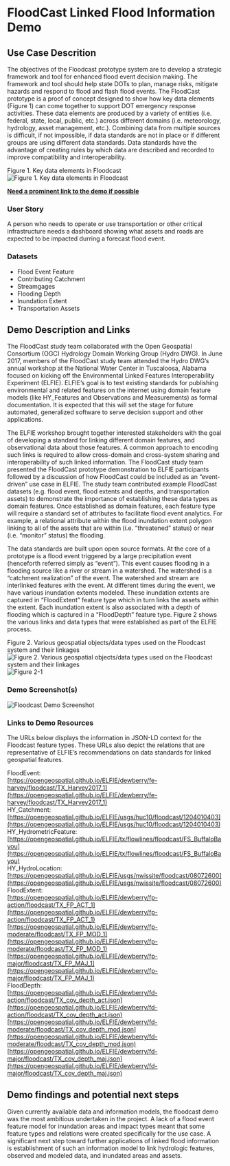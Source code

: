 # FloodCast Linked Flood Information Demo

## Use Case Descrition

The objectives of the Floodcast prototype system are to develop a strategic framework and tool for enhanced flood event decision making.  The framework and tool should help state DOTs to plan, manage risks, mitigate hazards and respond to flood and flash flood events. The FloodCast prototype is a proof of concept designed to show how key data elements (Figure 1) can come together to support DOT emergency response activities. These data elements are produced by a variety of entities (i.e. federal, state, local, public, etc.) across different domains (i.e. meteorology, hydrology, asset management, etc.). Combining data from multiple sources is difficult, if not impossible, if data standards are not in place or if different groups are using different data standards. Data standards have the advantage of creating rules by which data are described and recorded to improve compatibility and interoperability.

Figure 1. Key data elements in Floodcast
![Figure 1. Key data elements in Floodcast](https://opengeospatial.github.io/ELFIE/images/floodcast_fig1.png)

[**Need a prominent link to the demo if possible**](https://opengeospatial.github.io/ELFIE/demo/template)

### User Story

A person who needs to operate or use transportation or other critical infrastructure needs a dashboard showing what assets and roads are expected to be impacted durring a forecast flood event.

### Datasets

- Flood Event Feature
- Contributing Catchment
- Streamgages
- Flooding Depth
- Inundation Extent
- Transportation Assets

## Demo Description and Links

The FloodCast study team collaborated with the Open Geospatial Consortium (OGC) Hydrology Domain Working Group (Hydro DWG). In June 2017, members of the FloodCast study team attended the Hydro DWG’s annual workshop at the National Water Center in Tuscaloosa, Alabama focused on kicking off the Environmental Linked Features Interoperability Experiment (ELFIE).  ELFIE’s goal is to test existing standards for publishing environmental and related features on the internet using domain feature models (like HY_Features and Observations and Measurements) as formal documentation.  It is expected that this will set the stage for future automated, generalized software to serve decision support and other applications.  

The ELFIE workshop brought together interested stakeholders with the goal of developing a standard for linking different domain features, and observational data about those features. A common approach to encoding such links is required to allow cross-domain and cross-system sharing and interoperability of such linked information. The FloodCast study team presented the FloodCast prototype demonstration to ELFIE participants followed by a discussion of how FloodCast could be included as an “event-driven” use case in ELFIE. The study team contributed example FloodCast datasets (e.g. flood event, flood extents and depths, and transportation assets) to demonstrate the importance of establishing these data types as domain features. Once established as domain features, each feature type will require a standard set of attributes to facilitate flood event analytics. For example, a relational attribute within the flood inundation extent polygon linking to all of the assets that are within (i.e. “threatened” status) or near (i.e. “monitor” status) the flooding.  

The data standards are built upon open source formats.  At the core of a prototype is a flood event triggered by a large precipitation event (henceforth referred simply as “event”).  This event causes flooding in a flooding source like a river or stream in a watershed.  The watershed is a “catchment realization” of the event.  The watershed and stream are interlinked features with the event. At different times during the event, we have various inundation extents modeled.  These inundation extents are captured in “FloodExtent” feature type which in turn links the assets within the extent.   Each inundation extent is also associated with a depth of flooding which is captured in a “FloodDepth” feature type. Figure 2 shows the various links and data types that were established as part of the ELFIE process.  

Figure 2. Various geospatial objects/data types used on the Floodcast system and their linkages  
![Figure 2. Various geospatial objects/data types used on the Floodcast system and their linkages](https://opengeospatial.github.io/ELFIE/images/floodcast_fig2.png)  
![Figure 2-1](https://opengeospatial.github.io/ELFIE/images/floodcast_fig2-1.png)  

### Demo Screenshot(s)

![Floodcast Demo Screenshot](https://opengeospatial.github.io/ELFIE/images/floodcast_screenshot.png)

### Links to Demo Resources

The URLs below displays the information in JSON-LD context for the Floodcast feature types. These URLs also depict the relations that are representative of ELFIE’s recommendations on data standards for linked geospatial features.

FloodEvent:  
[https://opengeospatial.github.io/ELFIE/dewberry/fe-harvey/floodcast/TX_Harvey2017_1](https://opengeospatial.github.io/ELFIE/dewberry/fe-harvey/floodcast/TX_Harvey2017_1)  
HY_Catchment:  
[https://opengeospatial.github.io/ELFIE/usgs/huc10/floodcast/1204010403](https://opengeospatial.github.io/ELFIE/usgs/huc10/floodcast/1204010403)  
HY_HydrometricFeature:  
[https://opengeospatial.github.io/ELFIE/tx/flowlines/floodcast/FS_BuffaloBayou](https://opengeospatial.github.io/ELFIE/tx/flowlines/floodcast/FS_BuffaloBayou)  
HY_HydroLocation:  
[https://opengeospatial.github.io/ELFIE/usgs/nwissite/floodcast/08072600](https://opengeospatial.github.io/ELFIE/usgs/nwissite/floodcast/08072600)  
FloodExtent:  
[https://opengeospatial.github.io/ELFIE/dewberry/fp-action/floodcast/TX_FP_ACT_1](https://opengeospatial.github.io/ELFIE/dewberry/fp-action/floodcast/TX_FP_ACT_1)  
[https://opengeospatial.github.io/ELFIE/dewberry/fp-moderate/floodcast/TX_FP_MOD_1](https://opengeospatial.github.io/ELFIE/dewberry/fp-moderate/floodcast/TX_FP_MOD_1)  
[https://opengeospatial.github.io/ELFIE/dewberry/fp-major/floodcast/TX_FP_MAJ_1](https://opengeospatial.github.io/ELFIE/dewberry/fp-major/floodcast/TX_FP_MAJ_1)  
FloodDepth:  
[https://opengeospatial.github.io/ELFIE/dewberry/fd-action/floodcast/TX_cov_depth_act.json](https://opengeospatial.github.io/ELFIE/dewberry/fd-action/floodcast/TX_cov_depth_act.json)  
[https://opengeospatial.github.io/ELFIE/dewberry/fd-moderate/floodcast/TX_cov_depth_mod.json](https://opengeospatial.github.io/ELFIE/dewberry/fd-moderate/floodcast/TX_cov_depth_mod.json)  
[https://opengeospatial.github.io/ELFIE/dewberry/fd-major/floodcast/TX_cov_depth_maj.json](https://opengeospatial.github.io/ELFIE/dewberry/fd-major/floodcast/TX_cov_depth_maj.json)  

## Demo findings and potential next steps

Given currently available data and information models, the floodcast demo was the most ambitious undertaken in the project. A lack of a flood event feature model for inundation areas and impact types meant that some feature types and relations were created specifically for the use case. A significant next step toward further applications of linked flood information is establishment of such an information model to link hydrologic features, observed and modeled data, and inundated areas and assets.

